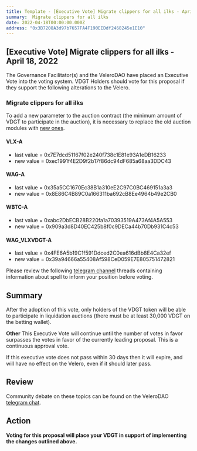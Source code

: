 ```yaml
---
title: Template - [Executive Vote] Migrate clippers for all ilks - April 18, 2022
summary:  Migrate clippers for all ilks
date: 2022-04-18T00:00:00.000Z
address: "0x3B7208A3d97b7657FA4F190EEDdf2468245e1E10"
---
```

## [Executive Vote]  Migrate clippers for all ilks - April 18, 2022

The Governance Facilitator(s) and the VeleroDAO have placed an Executive Vote into the voting system. VDGT Holders should vote for this proposal if they support the following alterations to the Velero.

###  Migrate clippers for all ilks
To add a new parameter to the auction contract (the minimum amount of VDGT to participate in the auction), it is necessary to replace the old auction modules with [new ones](https://github.com/velerofinance/dss/blob/new-clippers/src/clip.sol).

#### VLX-A
* last value = 0x7E7dcd51167f02e240f738c1E81e93A1eDB16233
* new value = 0xec1991f4E2D9f2b17f86dc94dF685a68aa3DDC43

#### WAG-A
* last value = 0x35a5CC1670Ec38B1a310eE2C97C0BC469151a3a3
* new value = 0x8E86C4B89C0a166311ba692cB8Ee4964b49e2CB0

#### WBTC-A
* last value = 0xabc2DbECB28B220fa1a70393519A473Af4A5A553
* new value = 0x909a3d8D40EC425b8f0c9DECa44b70Db931C4c53

#### WAG_VLXVDGT-A
* last value = 0x4FE6A5b19C1f591Ddced2C0ea616dBb8E4Ca32ef
* new value = 0x39a94666a55408Af598CeD059E7E805751472821

Please review the following [telegram channel](https://t.me/velerodao) threads containing information about spell to inform your position before voting.

## Summary
After the adoption of this vote, only holders of the VDGT token will be able to participate in liquidation auctions (there must be at least 30,000 VDGT on the betting wallet).

**Other**
This Executive Vote will continue until the number of votes in favor surpasses the votes in favor of the currently leading proposal. This is a continuous approval vote. 

If this executive vote does not pass within 30 days then it will expire, and will have no effect on the Velero, even if it should later pass. 

## Review

Community debate on these topics can be found on the VeleroDAO  [telegram chat](https://t.me/velero_chat). 


## Action

**Voting for this proposal will place your VDGT in support of implementing the changes outlined above.**
